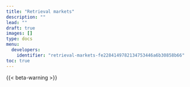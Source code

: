 ```yaml
---
title: "Retrieval markets"
description: ""
lead: ""
draft: true
images: []
type: docs
menu:
  developers:
    identifier: "retrieval-markets-fe2284149782134753446a6b30858b66"
toc: true
---
```


{{< beta-warning >}}
